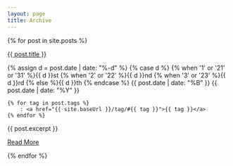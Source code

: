```yaml
---
layout: page
title: Archive
---
```


{% for post in site.posts %}
  <p class="blog-post-title"><a href="{{ post.url }}">{{ post.title }}</a></p>
  <p class="blog-post-info">
    {% assign d = post.date | date: "%-d"  %}
    {% case d %}
      {% when '1' or '21' or '31' %}{{ d }}st
      {% when '2' or '22' %}{{ d }}nd
      {% when '3' or '23' %}{{ d }}rd
      {% else %}{{ d }}th
      {% endcase %}
    {{ post.date | date: "%B" }}
    {{ post.date | date: "%Y" }}

    {% for tag in post.tags %}
        : <a href="{{ site.baseUrl }}/tag/#{{ tag }}">{{ tag }}</a>
    {% endfor %}
  </p>
  <div class="blog-post-excerpt">
    {{ post.excerpt }}
  </div>
  <p class="blog-post-readmore">
    <a href="{{ post.url }}">Read More</a>
  </p>
{% endfor %}

